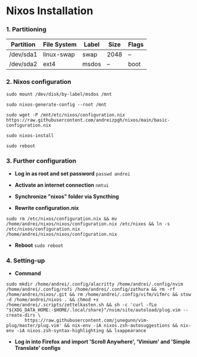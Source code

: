 # Nixos Installation

### 1. Partitioning

| Partition | File System | Label | Size | Flags |
| --------- | ----------- | ----- | ---- | ----- |
| /dev/sda1 | linux-swap  | swap  | 2048 | –     |
| /dev/sda2 | ext4        | msdos | –    | boot  |

### 2. Nixos configuration

`sudo mount /dev/disk/by-label/msdos /mnt`

`sudo nixos-generate-config --root /mnt`

```
sudo wget -P /mnt/etc/nixos/configuration.nix https://raw.githubusercontent.com/andreizpgh/nixos/main/basic-configuration.nix
```

`sudo nixos-install`

`sudo reboot`

### 3. Further configuration

- **Log in as root and set password**
`passwd andrei`

- **Activate an internet connection**
`nmtui`

- **Synchronize "nixos" folder via Syncthing**

- **Rewrite configuration.nix**
```
sudo rm /etc/nixos/configuration.nix && mv /home/andrei/nixos/nixos/configuration.nix /etc/nixos && ln -s /etc/nixos/configuration.nix /home/andrei/nixos/nixos/configuration.nix
```

- **Reboot** 
`sudo reboot`

### 4. Setting-up

- **Command**
```
sudo mkdir /home/andrei/.config/alacritty /home/andrei/.config/nvim /home/andrei/.config/rofi /home/andrei/.config/zathura && rm -rf /home/andrei/nixos/.git && rm /home/andrei/.config/vifm/vifmrc && stow -d /home/andrei/nixos . && chmod +x /home/andrei/.scripts/zettelkasten.sh && sh -c 'curl -fLo "${XDG_DATA_HOME:-$HOME/.local/share}"/nvim/site/autoload/plug.vim --create-dirs \
       https://raw.githubusercontent.com/junegunn/vim-plug/master/plug.vim' && nix-env -iA nixos.zsh-autosuggestions && nix-env -iA nixos.zsh-syntax-highlighting && lxappearance
``` 
 
- **Log in into Firefox and import 'Scroll Anywhere', 'Vimium' and 'Simple Translate' configs**
